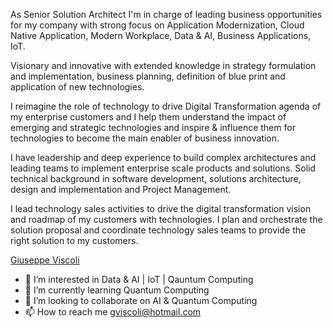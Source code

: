 As Senior Solution Architect I'm in charge of leading business opportunities for my company with strong focus on Application Modernization, Cloud Native Application, Modern Workplace, Data & AI, Business Applications, IoT.

Visionary and innovative with extended knowledge in strategy formulation and implementation, business planning, definition of blue print and application of new technologies.

I reimagine the role of technology to drive Digital Transformation agenda of my enterprise customers and I help them understand the impact of emerging and strategic technologies and inspire & influence them for technologies to become the main enabler of business innovation.

I have leadership and deep experience to build complex architectures and leading teams to implement enterprise scale products and solutions. Solid technical background in software development, solutions architecture, design and implementation and Project Management.

I lead technology sales activities to drive the digital transformation vision and roadmap of my customers with technologies. I plan and orchestrate the solution proposal and coordinate technology sales teams to provide the right solution to my customers.

<div class="badge-base LI-profile-badge" data-locale="en_US" data-size="medium" data-theme="light" data-type="VERTICAL" data-vanity="viscoli" data-version="v1"><a class="badge-base__link LI-simple-link" href="https://it.linkedin.com/in/viscoli?trk=profile-badge">Giuseppe Viscoli</a></div>
              
- 👀 I’m interested in Data & AI | IoT | Qauntum Computing
- 🌱 I’m currently learning Quantum Computing
- 💞️ I’m looking to collaborate on AI & Quantum Computing
- 📫 How to reach me gviscoli@hotmail.com

<!---
gviscoli/gviscoli is a ✨ special ✨ repository because its `README.md` (this file) appears on your GitHub profile.
You can click the Preview link to take a look at your changes.
--->
